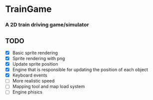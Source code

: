 # TrainGame
### A 2D train driving game/simulator

## TODO
- [x] Basic sprite rendering
- [x] Sprite rendering with png
- [x] Update sprite position
- [x] Engine that is responsible for updating the position of each object
- [x] Keyboard events
- [ ] More realistic speed
- [ ] Mapping tool and map load system
- [ ] Engine phisics